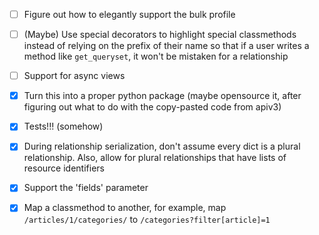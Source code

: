 - [ ] Figure out how to elegantly support the bulk profile

- [ ] (Maybe) Use special decorators to highlight special classmethods instead
  of relying on the prefix of their name so that if a user writes a method like
  `get_queryset`, it won't be mistaken for a relationship

- [ ] Support for async views

- [x] Turn this into a proper python package (maybe opensource it, after
  figuring out what to do with the copy-pasted code from apiv3)

- [x] Tests!!! (somehow)

- [x] During relationship serialization, don't assume every dict is a plural
  relationship. Also, allow for plural relationships that have lists of
  resource identifiers

- [x] Support the 'fields' parameter

- [x] Map a classmethod to another, for example, map `/articles/1/categories/`
  to `/categories?filter[article]=1`
